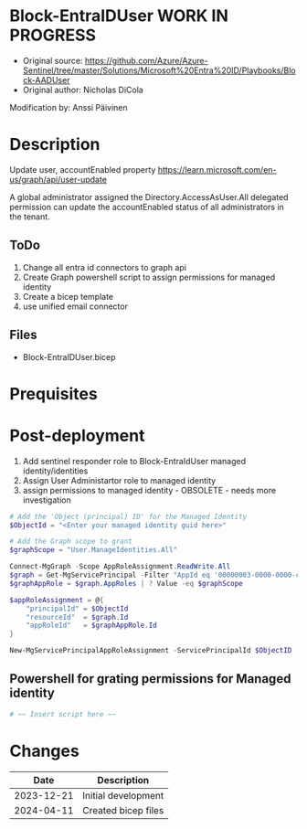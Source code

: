 # Block-EntraIDUser WORK IN PROGRESS
- Original source: https://github.com/Azure/Azure-Sentinel/tree/master/Solutions/Microsoft%20Entra%20ID/Playbooks/Block-AADUser
- Original author: Nicholas DiCola

Modification by: Anssi Päivinen

# Description
Update user, accountEnabled property https://learn.microsoft.com/en-us/graph/api/user-update

 A global administrator assigned the Directory.AccessAsUser.All delegated permission can update the accountEnabled status of all administrators in the tenant.

## ToDo
1. Change all entra id connectors to graph api
2. Create Graph powershell script to assign permissions for managed identity
3. Create a bicep template 
4. use unified email connector

## Files
- Block-EntraIDUser.bicep

# Prequisites

# Post-deployment

1. Add sentinel responder role to Block-EntraIdUser managed identity/identities
2. Assign User Administartor role to managed identity
2. assign permissions to managed identity - OBSOLETE - needs more investigation
```powershell
# Add the 'Object (principal) ID' for the Managed Identity
$ObjectId = "<Enter your managed identity guid here>"

# Add the Graph scope to grant
$graphScope = "User.ManageIdentities.All"

Connect-MgGraph -Scope AppRoleAssignment.ReadWrite.All
$graph = Get-MgServicePrincipal -Filter "AppId eq '00000003-0000-0000-c000-000000000000'"
$graphAppRole = $graph.AppRoles | ? Value -eq $graphScope

$appRoleAssignment = @{
    "principalId" = $ObjectId
    "resourceId"  = $graph.Id
    "appRoleId"   = $graphAppRole.Id
}

New-MgServicePrincipalAppRoleAssignment -ServicePrincipalId $ObjectID -BodyParameter $appRoleAssignment | Format-List
```

## Powershell for grating permissions for Managed identity

```powershell
# ~~ Insert script here ~~
```

# Changes
|Date|Description|
|--|--|
|2023-12-21|Initial development|
|2024-04-11|Created bicep files|